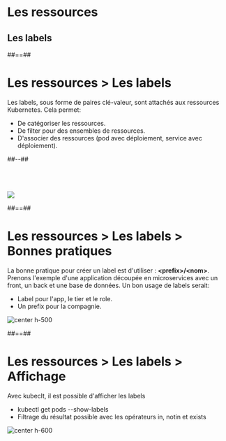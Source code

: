 <!-- .slide: class="transition"-->

# Les ressources
## Les labels

##==##

<!-- .slide: class="two-column" -->

# Les ressources > **Les labels**

Les labels, sous forme de paires clé-valeur, sont attachés aux ressources Kubernetes. Cela permet: 
* De catégoriser les ressources.
* De filter pour des ensembles de ressources.
* D'associer des ressources (pod avec déploiement, service avec déploiement).

##--##

<br><br><br>
![](./assets/images/labels.png)

##==##

<!-- .slide: -->

# Les ressources > Les labels > **Bonnes pratiques**

La bonne pratique pour créer un label est d'utiliser : **\<prefix\>/\<nom\>**. Prenons l'exemple d'une application découpée en microservices avec un front, un back et une base de données. Un bon usage de labels serait:
* Label pour l'app, le tier et le role.
* Un prefix pour la compagnie.

![center h-500](./assets/images/labels-effectivly.png)

##==##


<!-- .slide: -->

# Les ressources > Les labels > **Affichage**

Avec kubeclt, il est possible d'afficher les labels
* kubectl get pods --show-labels
* Filtrage du résultat possible avec les opérateurs in, notin et exists

![center h-600](./assets/images/labels-filter.png)
